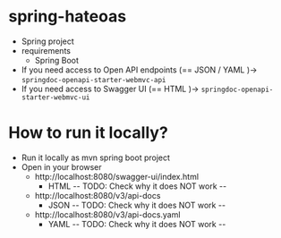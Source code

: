 # spring-hateoas
* Spring project
* requirements
  * Spring Boot
* If you need access to Open API endpoints (== JSON / YAML )→ `springdoc-openapi-starter-webmvc-api`
* If you need access to Swagger UI (== HTML )→ `springdoc-openapi-starter-webmvc-ui`

# How to run it locally?
* Run it locally as mvn spring boot project
* Open in your browser
  * http://localhost:8080/swagger-ui/index.html
    * HTML                  -- TODO: Check why it does NOT work --
  * http://localhost:8080/v3/api-docs
    * JSON                  -- TODO: Check why it does NOT work --
  * http://localhost:8080/v3/api-docs.yaml
    * YAML                  -- TODO: Check why it does NOT work --
